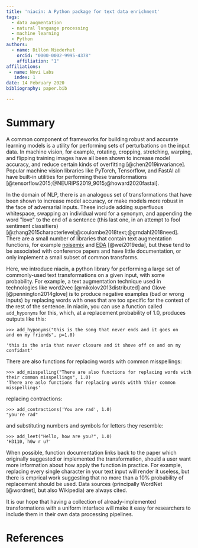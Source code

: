 ```yaml
---
title: 'niacin: A Python package for text data enrichment'
tags:
  - data augmentation
  - natural language processing
  - machine learning
  - Python
authors:
  - name: Dillon Niederhut
    orcid: "0000-0002-9995-4378"
    affiliation: "1"
affiliations:
 - name: Novi Labs
   index: 1
date: 14 February 2020
bibliography: paper.bib

---
```


# Summary

A common component of frameworks for building robust and accurate learning models is a utility for performing sets of perturbations on the input data. In machine vision, for example, rotating, cropping, stretching, warping, and flipping training images have all been shown to increase model accuracy, and reduce certain kinds of overfitting [@chen2019invariance]. Popular machine vision libraries like PyTorch, Tensorflow, and FastAI all have built-in utilities for performing these transformations [@tensorflow2015;@NEURIPS2019_9015;@howard2020fastai].

In the domain of NLP, there is an analogous set of transformations that have been shown to increase model accuracy, or make models more robust in the face of adversarial inputs. These include adding superfluous whitespace, swapping an individual word for a synonym, and appending the word "love" to the end of a sentence (this last one, in an attempt to fool sentiment classifiers) [@zhang2015characterlevel;@coulombe2018text;@grndahl2018need]. There are a small number of libraries that contain text augmentation functions, for example [noisemix](https://github.com/noisemix/noisemix) and [EDA](https://github.com/jasonwei20/eda_nlp) [@wei2019eda], but these tend to be associated with conference papers and have little documentation, or only implement a small subset of common transforms.

Here, we introduce niacin, a python library for performing a large set of commonly-used text transformations on a given input, with some probability. For example, a text augmentation technique used in technologies like word2vec [@mikolov2013distributed] and Glove [@pennington2014glove] is to produce negative examples (bad or wrong inputs) by replacing words with ones that are too specific for the context of the rest of the sentence. In niacin, you can use a function called `add_hyponyms` for this, which, at a replacement probability of 1.0, produces outputs like this:

```
>>> add_hyponyms("this is the song that never ends and it goes on
and on my friends", p=1.0)

'this is the aria that never closure and it shove off on and on my confidant'
```

There are also functions for replacing words with common misspellings:

```
>>> add_misspelling("There are also functions for replacing words with
their common misspellings", 1.0)
'There are aslo functions for replacing words withh thier common misspellings'
```

replacing contractions:

```
>>> add_contractions('You are rad', 1.0)
"you're rad"
```

and substituting numbers and symbols for letters they resemble:

```
>>> add_leet("Hello, how are you?", 1.0)
'H3110, h0w r u?'
```

When possible, function documentation links back to the paper which originally suggested or implemented the transformation, should a user want more information about how apply the function in practice. For example, replacing every single character in your text input will render it useless, but there is emprical work suggesting that no more than a 10% probability of replacement should be used. Data sources (principally WordNet [@wordnet], but also Wikipedia) are always cited.

It is our hope that having a collection of already-implemented transformations with a uniform interface will make it easy for researchers to include them in their own data processing pipelines.

# References
